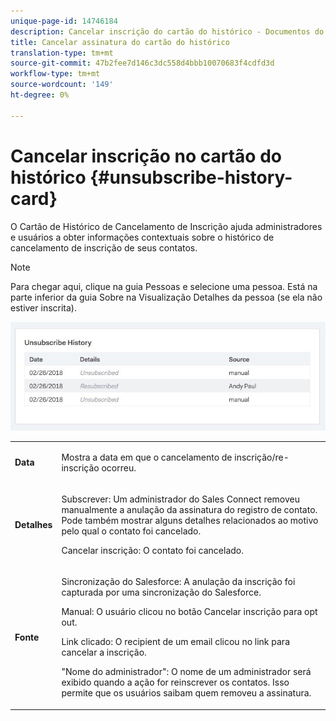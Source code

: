 ```yaml
---
unique-page-id: 14746184
description: Cancelar inscrição do cartão do histórico - Documentos do marketing - Documentação do produto
title: Cancelar assinatura do cartão do histórico
translation-type: tm+mt
source-git-commit: 47b2fee7d146c3dc558d4bbb10070683f4cdfd3d
workflow-type: tm+mt
source-wordcount: '149'
ht-degree: 0%

---
```



# Cancelar inscrição no cartão do histórico {#unsubscribe-history-card}

O Cartão de Histórico de Cancelamento de Inscrição ajuda administradores e usuários a obter informações contextuais sobre o histórico de cancelamento de inscrição de seus contatos.

>[!NOTE]
>
>Para chegar aqui, clique na guia Pessoas e selecione uma pessoa. Está na parte inferior da guia Sobre na Visualização Detalhes da pessoa (se ela não estiver inscrita).

![](assets/1-1.jpg)

<table> 
 <colgroup> 
  <col> 
  <col> 
 </colgroup> 
 <tbody> 
  <tr> 
   <td><strong>Data</strong></td> 
   <td><p>Mostra a data em que o cancelamento de inscrição/re-inscrição ocorreu.</p></td> 
  </tr> 
  <tr> 
   <td><strong>Detalhes</strong></td> 
   <td><p>Subscrever: Um administrador do Sales Connect removeu manualmente a anulação da assinatura do registro de contato. Pode também mostrar alguns detalhes relacionados ao motivo pelo qual o contato foi cancelado.</p><p>Cancelar inscrição: O contato foi cancelado.</p></td> 
  </tr> 
  <tr> 
   <td><strong>Fonte</strong></td> 
   <td><p>Sincronização do Salesforce: A anulação da inscrição foi capturada por uma sincronização do Salesforce.</p><p>Manual: O usuário clicou no botão Cancelar inscrição para opt out.</p><p>Link clicado: O recipient de um email clicou no link para cancelar a inscrição.</p><p>"Nome do administrador": O nome de um administrador será exibido quando a ação for reinscrever os contatos. Isso permite que os usuários saibam quem removeu a assinatura.</p></td> 
  </tr> 
 </tbody> 
</table>

